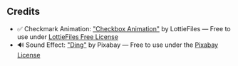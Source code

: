 ## Credits

- ✅ Checkmark Animation: ["Checkbox Animation"](https://lottiefiles.com/free-animation/checkbox-animation-g6Irty8JkF) by LottieFiles — Free to use under [LottieFiles Free License](https://lottiefiles.com/page/license)
- 🔊 Sound Effect: ["Ding"](https://pixabay.com/sound-effects/c-371145/) by Pixabay — Free to use under the [Pixabay License](https://pixabay.com/service/license/)
